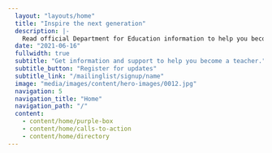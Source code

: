 ```yaml
---
  layout: "layouts/home"
  title: "Inspire the next generation"
  description: |-
    Read official Department for Education information to help you become a teacher. Learn about funding, teacher training, and steps to become a teacher. 
  date: "2021-06-16"
  fullwidth: true
  subtitle: "Get information and support to help you become a teacher."
  subtitle_button: "Register for updates"
  subtitle_link: "/mailinglist/signup/name"
  image: "media/images/content/hero-images/0012.jpg"
  navigation: 5
  navigation_title: "Home"
  navigation_path: "/"
  content:
    - content/home/purple-box
    - content/home/calls-to-action
    - content/home/directory
---
```

